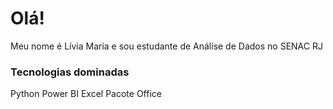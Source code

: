 # Olá! 

Meu nome é Lívia Maria e sou estudante de Análise de Dados no SENAC RJ

### Tecnologias dominadas

Python
Power BI
Excel
Pacote Office
